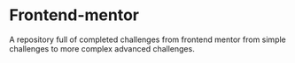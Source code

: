 # Frontend-mentor
A repository full of completed challenges from frontend mentor from simple challenges to more complex advanced challenges.

